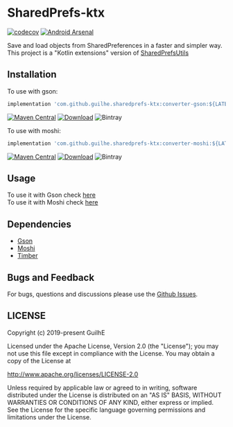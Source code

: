 # SharedPrefs-ktx
[![codecov](https://codecov.io/gh/GuilhE/SharedPrefs-ktx/branch/master/graph/badge.svg)](https://codecov.io/gh/GuilhE/SharedPrefs-ktx) [![Android Arsenal](https://img.shields.io/badge/Android%20Arsenal-SharedPrefs--ktx-brightgreen.svg?style=flat)](https://android-arsenal.com/details/1/7905)

Save and load objects from SharedPreferences in a faster and simpler way.  
This project is a "Kotlin extensions" version of [SharedPrefsUtils](https://github.com/GuilhE/SharedPrefsUtils)

## Installation

To use with gson:
```groovy
implementation 'com.github.guilhe.sharedprefs-ktx:converter-gson:${LATEST_VERSION}'
```
[![Maven Central](https://img.shields.io/maven-central/v/com.github.guilhe.sharedprefs-ktx/converter-gson)](https://search.maven.org/search?q=g:com.github.guilhe.sharedprefs-ktx%20AND%20a:converter-gson) [![Download](https://api.bintray.com/packages/gdelgado/android/SharedPrefs-ktx%3Agson/images/download.svg)](https://bintray.com/gdelgado/android/SharedPrefs-ktx%3Agson/_latestVersion) ![Bintray](https://img.shields.io/bintray/dt/gdelgado/android/SharedPrefs-ktx%3Amoshi)

To use with moshi:
```groovy
implementation 'com.github.guilhe.sharedprefs-ktx:converter-moshi:${LATEST_VERSION}'
```
[![Maven Central](https://img.shields.io/maven-central/v/com.github.guilhe.sharedprefs-ktx/converter-moshi)](https://search.maven.org/search?q=g:com.github.guilhe.sharedprefs-ktx%20AND%20a:converter-moshi) [![Download](https://api.bintray.com/packages/gdelgado/android/SharedPrefs-ktx%3Amoshi/images/download.svg)](https://bintray.com/gdelgado/android/SharedPrefs-ktx%3Amoshi/_latestVersion) ![Bintray](https://img.shields.io/bintray/dt/gdelgado/android/SharedPrefs-ktx%3Agson)

## Usage

To use it with Gson check [here](/converter-gson)  
To use it with Moshi check [here](/converter-moshi)

## Dependencies

- [Gson](https://github.com/google/gson)
- [Moshi](https://github.com/square/moshi)
- [Timber](https://github.com/JakeWharton/timber)

## Bugs and Feedback

For bugs, questions and discussions please use the [Github Issues]( https://github.com/GuilhE/SharedPrefs-ktx/issues).
 
## LICENSE

Copyright (c) 2019-present GuilhE

Licensed under the Apache License, Version 2.0 (the "License");
you may not use this file except in compliance with the License.
You may obtain a copy of the License at

<http://www.apache.org/licenses/LICENSE-2.0>

Unless required by applicable law or agreed to in writing, software
distributed under the License is distributed on an "AS IS" BASIS,
WITHOUT WARRANTIES OR CONDITIONS OF ANY KIND, either express or implied.
See the License for the specific language governing permissions and
limitations under the License.
